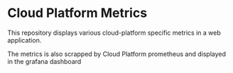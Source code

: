 # Cloud Platform Metrics

This repository displays various cloud-platform specific metrics in a web application.

The metrics is also scrapped by Cloud Platform prometheus and displayed in the grafana dashboard

<!-- Test change to trigger dependency review action workflow -->
